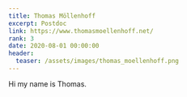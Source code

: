 ```yaml
---
title: Thomas Möllenhoff
excerpt: Postdoc
link: https://www.thomasmoellenhoff.net/
rank: 3
date: 2020-08-01 00:00:00
header:
  teaser: /assets/images/thomas_moellenhoff.png
---
```


Hi my name is Thomas.
